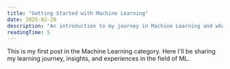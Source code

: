 ```yaml
---
title: "Getting Started with Machine Learning"
date: 2025-02-20
description: "An introduction to my journey in Machine Learning and what I'll be sharing here"
readingTime: 5
---
```


This is my first post in the Machine Learning category. Here I'll be sharing my learning journey, insights, and experiences in the field of ML. 